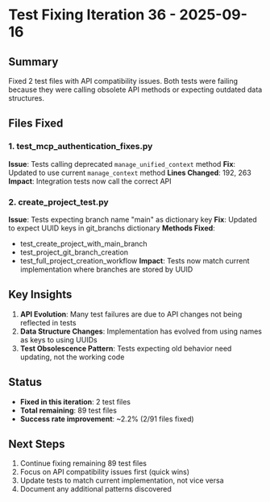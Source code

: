 # Test Fixing Iteration 36 - 2025-09-16

## Summary
Fixed 2 test files with API compatibility issues. Both tests were failing because they were calling obsolete API methods or expecting outdated data structures.

## Files Fixed

### 1. test_mcp_authentication_fixes.py
**Issue**: Tests calling deprecated `manage_unified_context` method
**Fix**: Updated to use current `manage_context` method
**Lines Changed**: 192, 263
**Impact**: Integration tests now call the correct API

### 2. create_project_test.py
**Issue**: Tests expecting branch name "main" as dictionary key
**Fix**: Updated to expect UUID keys in git_branchs dictionary
**Methods Fixed**:
- test_create_project_with_main_branch
- test_project_git_branch_creation
- test_full_project_creation_workflow
**Impact**: Tests now match current implementation where branches are stored by UUID

## Key Insights
1. **API Evolution**: Many test failures are due to API changes not being reflected in tests
2. **Data Structure Changes**: Implementation has evolved from using names as keys to using UUIDs
3. **Test Obsolescence Pattern**: Tests expecting old behavior need updating, not the working code

## Status
- **Fixed in this iteration**: 2 test files
- **Total remaining**: 89 test files
- **Success rate improvement**: ~2.2% (2/91 files fixed)

## Next Steps
1. Continue fixing remaining 89 test files
2. Focus on API compatibility issues first (quick wins)
3. Update tests to match current implementation, not vice versa
4. Document any additional patterns discovered